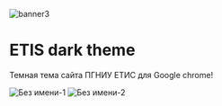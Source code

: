 ![banner3](https://user-images.githubusercontent.com/60402289/116774392-cea8da00-aa75-11eb-992a-d80342f56f1c.png)

# ETIS dark theme
Темная тема сайта ПГНИУ ЕТИС для Google chrome!

![Без имени-1](https://user-images.githubusercontent.com/60402289/116774588-0ebc8c80-aa77-11eb-960f-479199009cd4.png) ![Без имени-2](https://user-images.githubusercontent.com/60402289/116774589-0f552300-aa77-11eb-8aae-85dc7983464a.png)








